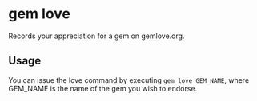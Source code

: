 # gem love
Records your appreciation for a gem on gemlove.org.

## Usage
You can issue the love command by executing `gem love GEM_NAME`, where
GEM\_NAME is the name of the gem you wish to endorse.
